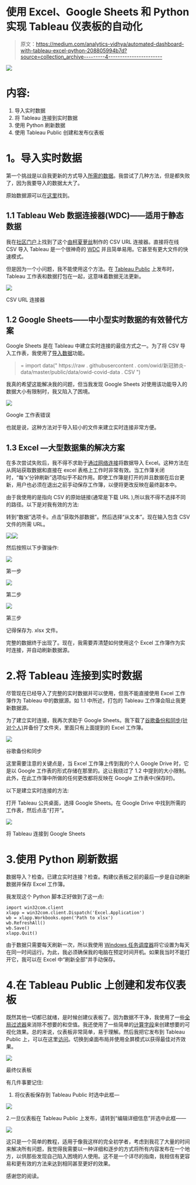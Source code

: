# 使用 Excel、Google Sheets 和 Python 实现 Tableau 仪表板的自动化

> 原文：<https://medium.com/analytics-vidhya/automated-dashboard-with-tableau-excel-python-208805994b7d?source=collection_archive---------4----------------------->

![](img/1e42c97e78f757191087a7a58ef49485.png)

# **内容:**

1.  导入实时数据
2.  将 Tableau 连接到实时数据
3.  使用 Python 刷新数据
4.  使用 Tableau Public 创建和发布仪表板

# **1。导入实时数据**

第一个挑战是以自我更新的方式导入[所需的数据](https://ourworldindata.org/coronavirus-source-data)。我尝试了几种方法，但是都失败了，因为我要导入的数据太大了。

原始数据源可以在[这里](https://raw.githubusercontent.com/owid/covid-19-data/master/public/data/owid-covid-data.csv)找到。

## **1.1 Tableau Web 数据连接器(WDC)——适用于静态数据**

我在[社区门户](https://tableau.github.io/webdataconnector/community/)上找到了这个[由柯夏萝丝](https://basic-csv-wdc.herokuapp.com/)制作的 CSV URL 连接器。直接将在线 CSV 导入 Tableau 是一个很神奇的 [WDC](https://help.tableau.com/current/pro/desktop/en-us/examples_web_data_connector.htm) 并且简单易用。它甚至有更大文件的快速模式。

但是因为一个小问题，我不能使用这个方法。在 [Tableau Public](https://public.tableau.com/en-us/s/) 上发布时，Tableau 工作表和数据打包在一起，这意味着数据无法更新。

![](img/20e1ecd884bc0cc1f048b2c5384002ba.png)

CSV URL 连接器

## **1.2 Google Sheets——中小型实时数据的有效替代方案**

Google Sheets 是在 Tableau 中建立实时连接的最佳方式之一。为了将 CSV 导入工作表，我使用了[导入数据](https://support.google.com/docs/answer/3093335?hl=en)功能。

> = import data(" https://raw . githubusercontent . com/owid/新冠肺炎-data/master/public/data/owid-covid-data . CSV ")

我真的希望这能解决我的问题，但当我发现 Google Sheets 对使用该功能导入的数据大小有限制时，我又陷入了困境。

![](img/31f4cf43132e18807906cdf2a776a42e.png)

Google 工作表错误

也就是说，这种方法对于导入较小的文件来建立实时连接非常方便。

## **1.3 Excel —大型数据集的解决方案**

在多次尝试失败后，我不得不求助于[通过网络连接](https://victorleungtw.medium.com/getting-real-time-data-from-web-to-excel-467913abe61a#:~:text=First%2C%20open%20Microsoft%20excel%20365,for%20you%20to%20choose%20from.)将数据导入 Excel。这种方法在从网站获取数据和直接在 excel 表格上工作时非常有效。当工作簿关闭时，“每‘x’分钟刷新”选项似乎不起作用。即使工作簿是打开的并且数据在后台更新，用户也必须在退出之前手动保存工作簿，以便将更改反映在最终副本中。

由于我使用的是指向 CSV 的原始链接(通常是下载 URL ),所以我不得不选择不同的路径。以下是对我有效的方法:

转到“数据”选项卡。点击“获取外部数据”。然后选择“从文本”。现在输入包含 CSV 文件的所需 URL。

![](img/e276e9fc437d2749a5bffb8b85a2372d.png)![](img/7537afb5320719c8071d2da6943b1458.png)

然后按照以下步骤操作:

![](img/c1a89869f3c8764849c1bd893d2a5e60.png)

第一步

![](img/405b1a2e0aa44a36e8756378a1087bcd.png)

第二步

![](img/26dc6447011036de0b01fa9d282382b1.png)

第三步

记得保存为. xlsx 文件。

完整的数据终于出现了。现在，我需要弄清楚如何使用这个 Excel 工作簿作为实时连接，并自动刷新数据源。

# 2.将 Tableau 连接到实时数据

尽管现在已经导入了完整的实时数据并可以使用，但我不能直接使用 Excel 工作簿作为 Tableau 中的数据源。如 1.1 中所述，打包的 Tableau 工作簿会阻止我更新数据源。

为了建立实时连接，我再次求助于 Google Sheets。我下载了[谷歌备份和同步(针对个人)](https://www.google.com/drive/download/)并备份了文件夹，里面只有上面提到的 Excel 工作簿。

![](img/0b10d97827f139715efdfe729e19d135.png)

谷歌备份和同步

这里需要注意的关键点是，当 Excel 工作簿上传到我的个人 Google Drive 时，它是以 Google 工作表的形式存储在那里的。这让我绕过了 1.2 中提到的大小限制。此外，在此工作簿中所做的任何更改都将反映在 Google 工作表中(保存时)。

以下是建立实时连接的方法:

打开 Tableau 公共桌面，选择 Google Sheets。在 Google Drive 中找到所需的工作表，然后点击“打开”。

![](img/047013bd5931b6f8129a30186ee4792d.png)

将 Tableau 连接到 Google Sheets

# 3.使用 Python 刷新数据

数据导入？检查。已建立实时连接？检查。构建仪表板之前的最后一步是自动刷新数据并保存 Excel 工作簿。

我发现这个 Python 脚本正好做到了这一点:

```
import win32com.client
xlapp = win32com.client.Dispatch('Excel.Application')
wb = xlapp.Workbooks.open('Path to xlsx')
wb.RefreshAll()
wb.Save()
xlapp.Quit()
```

由于数据只需要每天刷新一次，所以我使用 [Windows 任务调度器](https://towardsdatascience.com/automate-your-python-scripts-with-task-scheduler-661d0a40b279)将它设置为每天在同一时间运行。为此，我必须确保我的电脑在预定时间开机。如果我当时不能打开它，我可以在 Excel 中“刷新全部”并手动保存。

# 4.在 Tableau Public 上创建和发布仪表板

既然其他一切都已就绪，是时候创建仪表板了。因为数据不干净，我使用了一些[全局过滤器](https://help.tableau.com/current/pro/desktop/en-us/filtering_global.htm)来消除不想要的和空值。我还使用了一些简单的[计算字段](https://help.tableau.com/current/pro/desktop/en-us/calculations_calculatedfields_create.htm)来创建想要的可视化效果。总的来说，仪表板非常简单，易于理解。然后我把它发布到 Tableau Public 上，可以在这里[访问](https://public.tableau.com/app/profile/devanirudh/viz/Covid-19Dashboard_16222251768430/Covid-19Country-WiseStats)。切换到桌面布局并使用全屏模式以获得最佳对齐效果。

![](img/d5b94d0f5acac10af9b1ffb39d61933d.png)

最终仪表板

有几件事要记住:

1.  将仪表板保存到 Tableau Public 时选中此框—

![](img/319ccc44ca491e98228aca74046f8f59.png)

2.一旦仪表板在 Tableau Public 上发布，请转到“编辑详细信息”并选中此框——

![](img/e6aa2ef533e6a5f5bc11ecdbc8f02403.png)

这只是一个简单的教程，适用于像我这样的完全初学者，考虑到我花了大量的时间来解决所有问题，我觉得我需要以一种详细和逐步的方式将所有内容发布在一个地方，以供那些发现自己陷入困境的人使用。这不是一个详尽的指南，我相信有更容易和更有效的方法来达到相同甚至更好的效果。

感谢您的阅读。